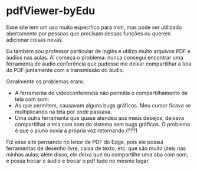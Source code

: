 # pdfViewer-byEdu

Esse site tem um uso muito específico para mim, mas pode ser utilizado abertamente por pessoas que precisam dessas funções ou querem adicionar coisas novas.

Eu também sou professor particular de inglês e utilizo muito arquivos PDF e áudios nas aulas. Aí começa o problema: nunca consegui encontrar uma ferramenta de áudio conferência que pudesse me deixar compartilhar a tela do PDF juntamente com a transmissão do áudio.

Geralmente os problemas eram:
- A ferramenta de videoconferencia não permitia o compartilhamento de tela com som;
- As que permitem, causavam alguns bugs gráficos. Meu cursor ficava se multiplicando na tela por onde passava.
- Uma outra ferramenta que quase atendeu aos meus desejos, deixava compartilhar a tela com som do sistema sem bugs gráficos. O problema é que o aluno ouvia a própria voz retornando.(???)

Fiz esse site pensando no leitor de PDF do Edge, pois ele possui ferramentas de desenho livre, caixa de texto, etc. que são muito úteis nas minhas aulas; além disso, ele deixa que eu compartilhe uma aba com som, e possa trocar o áudio e trocar o pdf tudo no mesmo lugar.
